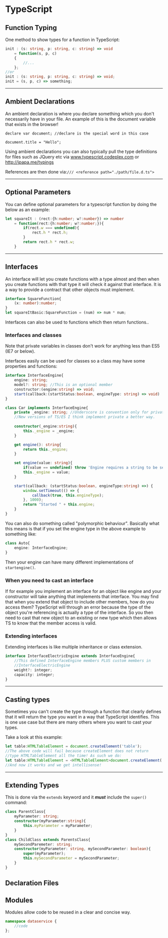 # TypeScript

## Function Typing

One method to show types for a function in TypeScript:

``` ts
init : (s: string, p: string, c: string) => void
    = function(s, p, c)
    {
        //...
    };
//or
init : (s: string, p: string, c: string) => void;
init = (s, p, c) => something;
```

---

## Ambient Declarations

An ambient declaration is where you declare something which you don't
necessarily have in your file. An example of this is the document variable that
exists in the browser!

``` !ts
declare var document; //declare is the special word in this case

document.title = "Hello";
```

Using ambient declarations you can also typically pull the type definitions for
files such as JQuery etc via www.typescript.codeplex.com or
http://jpapa.me/typings

References are then done via:```/// <reference path="./path/file.d.ts">```

---

## Optional Parameters

You can define optional parameters for a typescript function by doing the below
as an example:

``` ts
let squareIt : (rect:{h:number; w?:number}) => number
    = function(rect:{h:number; w?:number;}){
        if(rect.w === undefined){
            rect.h * rect.h;
        }
        return rect.h * rect.w;
    }
```

---

## Interfaces

An interface will let you create functions with a type almost and then when you
create functions with that type it will check it against that interface. It is
a way to provide a contract that other objects must implement.

``` ts
interface SquareFunction{
    (x: number):number;
}
let squareItBasic:SquareFunction = (num) => num * num;
```

Interfaces can also be used to functions which then return functions..

### Interfaces and classes

Note that private variables in classes don't work for anything less than ES5
(IE7 or below).

Interfaces easily can be used for classes so a class may have some properties
and functions:

``` ts
interface InterfaceEngine{
    engine: string;
    model?: string; //This is an optional member
    constructor:(engine:string) => void;
    start(callback:(startStatus:boolean, engineType: string) => void) : void;
}

class Car implements InterfaceEngine{
    private _engine: string; //Underscore is convention only for private
    //New versions of TS/ES I think implement private a better way.
  
    constructor(_engine:string){
        this._engine = _engine;
    }

    get engine(): string{
        return this._engine;
    }

    set engine(value: string){
        if(value == undefined) throw 'Engine requires a string to be set';
        this._engine = value;
    }

    start(callback: (startStatus:boolean, engineType:string) =>) {
        window.setTimeout(() => {
            callback(true, this.engineType);
        }, 1000);
        return "Started " + this.engine;
    }
}
```

You can also do something called "polymorphic behaviour". Basically what this
means is that if you set the engine type in the above example to something like:

``` ts
class Auto{
    engine: InterfaceEngine;
}
```

Then your engine can have many different implementations of ```startengine()```.

### When you need to cast an interface

If for example you implement an interface for an object like engine and your
constructor will take anything that implements that interface. You may find that
when you extend that object to include other members, how do you access them?
TypeScript will through an error because the type of the object you're
referencing is actually a type of the interface. So you then need to cast that
new object to an existing or new type which then allows TS to know that the
member access is valid.

### Extending interfaces

Extending interfaces is like multiple inheritance or class extension.

``` ts
interface InterfaceElectricEngine extends InterfaceEngine{
    //This defined InterfaceEngine members PLUS custom members in 
    //InterfaceElectricEngine
    weight?: integer;
    capacity: integer;
}
```

---

## Casting types

Sometimes you can't create the type through a function that clearly defines that
it will return the type you want in a way that TypeScript identifies. This is
one use case but there are many others where you want to cast your types.

Take a look at this example:

``` ts
let table:HTMLTableElement = document.createElement('table');
//The above code will fail because createElement does not return
//type HTMLTableElement all the time! As such we do:
let table:HTMLTableElement = <HTMLTableElement>document.createElement('table');
//And now it works and we get intellisense!
```

---

## Extending Types

This is done via the ```extends``` keyword and it ***must*** include
the ```super()``` command:

``` ts
class ParentClass{
    myParameter: string;
    constructor(myParameter:string){
        this.myParameter = myParameter;
    }
}
class ChildClass extends ParentsClass{
    mySecondParemeter: string;
    constructor(myParameter: string, mySecondParameter: boolean){
        super(myParameter);
        this.mySecondParameter = mySecondParameter;
    }
}
```

## Declaration Files

## Modules

Modules allow code to be reused in a clear and concise way.

``` ts
namespace dataservice {
    //code
};
```